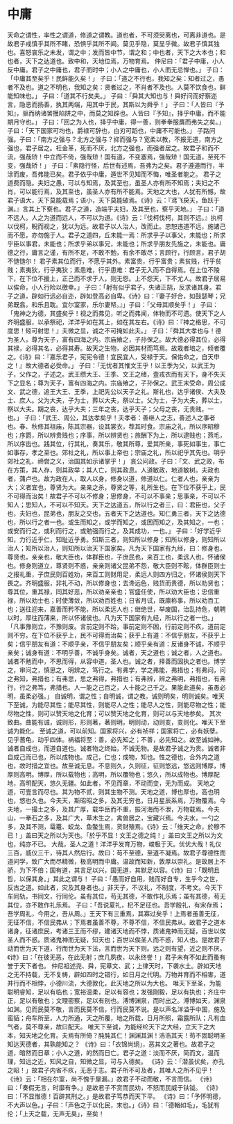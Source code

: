 # 中庸
天命之谓性，率性之谓道，修道之谓教。道也者，不可须臾离也，可离非道也。是故君子戒慎乎其所不睹，恐惧乎其所不闻。莫见乎隐，莫显乎微。故君子慎其独也。喜怒哀乐之未发，谓之中；发而皆中节，谓之和；中也者，天下之大本也；和也者，天下之达道也。致中和，天地位焉，万物育焉。
仲尼曰：「君子中庸，小人反中庸。君子之中庸也，君子而时中；小人之中庸也，小人而无忌惮也。」
子曰：「中庸其至矣乎！民鲜能久矣！」
子曰：「道之不行也，我知之矣：知者过之，愚者不及也。道之不明也，我知之矣：贤者过之，不肖者不及也。人莫不饮食也，鲜能知味也。」
子曰：「道其不行矣夫。」
子曰：「舜其大知也与！舜好问而好察迩言，隐恶而扬善，执其两端，用其中于民，其斯以为舜乎！」
子曰：「人皆曰『予知』，驱而纳诸罟擭陷阱之中，而莫之知辟也。人皆曰『予知』，择乎中庸，而不能期月守也。」
子曰：「回之为人也，择乎中庸，得一善，则拳拳服膺而弗失之矣。」
子曰：「天下国家可均也，爵禄可辞也，白刃可蹈也，中庸不可能也。」
子路问强。子曰：「南方之强与？北方之强与？抑而强与？宽柔以教，不报无道，南方之强也，君子居之。衽金革，死而不厌，北方之强也，而强者居之。故君子和而不流，强哉矫！中立而不倚，强哉矫！国有道，不变塞焉，强哉矫！国无道，至死不变，强哉矫！」
子曰：「素隐行怪，后世有述焉，吾弗为之矣。君子遵道而行，半涂而废，吾弗能已矣。君子依乎中庸，遁世不见知而不悔，唯圣者能之。
君子之道费而隐。夫妇之愚，可以与知焉，及其至也，虽圣人亦有所不知焉；夫妇之不肖，可以能行焉，及其至也，虽圣人亦有所不能焉。天地之大也，人犹有所憾，故君子语大，天下莫能载焉；语小，天下莫能破焉。《诗》云：『鸢飞戾天，鱼跃于渊。』言其上下察也。君子之道，造端乎夫妇，及其至也，察乎天地。」
子曰：「道不远人。人之为道而远人，不可以为道。《诗》云：『伐柯伐柯，其则不远。』执柯以伐柯，睨而视之，犹以为远。故君子以人治人，改而止。忠恕违道不远，施诸己而不愿，亦勿施于人。君子之道四，丘未能一焉：所求乎子以事父，未能也；所求乎臣以事君，未能也；所求乎弟以事兄，未能也；所求乎朋友先施之，未能也。庸德之行，庸言之谨，有所不足，不敢不勉，有余不敢尽；言顾行，行顾言，君子胡不慥慥尔！
君子素其位而行，不愿乎其外。素富贵，行乎富贵；素贫贱，行乎贫贱；素夷狄，行乎夷狄；素患难，行乎患难：君子无入而不自得焉。在上位不陵下，在下位不援上，正己而不求于人，则无怨。上不怨天，下不尤人。故君子居易以俟命，小人行险以徼幸。」
子曰：「射有似乎君子，失诸正鹄，反求诸其身。君子之道，辟如行远必自迩，辟如登高必自卑。《诗》曰：『妻子好合，如鼓瑟琴；兄弟既翕，和乐且耽。宜尔室家，乐尔妻帑。』」子曰：「父母其顺矣乎！」
子曰：「鬼神之为德，其盛矣乎！视之而弗见，听之而弗闻，体物而不可遗。使天下之人齐明盛服，以承祭祀，洋洋乎如在其上，如在其左右。《诗》曰：『神之格思，不可度思！矧可射思！』夫微之显，诚之不可掩如此夫。」
子曰：「舜其大孝也与！德为圣人，尊为天子，富有四海之内。宗庙飨之，子孙保之。故大德必得其位，必得其禄，必得其名，必得其寿。故天之生物，必因其材而笃焉。故栽者培之，倾者覆之。《诗》曰：『嘉乐君子，宪宪令德！宜民宜人，受禄于天。保佑命之，自天申之！』故大德者必受命。」
子曰：「无忧者其惟文王乎！以王季为父，以武王为子，父作之，子述之。武王缵大王、王季、文王之绪，壹戎衣而有天下，身不失天下之显名；尊为天子，富有四海之内。宗庙飨之，子孙保之。武王末受命，周公成文、武之德，追王大王、王季，上祀先公以天子之礼。斯礼也，达乎诸侯、大夫及士、庶人。父为大夫，子为士，葬以大夫，祭以士。父为士，子为大夫，葬以士，祭以大夫。期之丧，达乎大夫；三年之丧，达乎天子；父母之丧，无贵贱，一也。」
子曰：「武王、周公，其达孝矣乎！夫孝者：善继人之志，善述人之事者也。春、秋修其祖庙，陈其宗器，设其裳衣，荐其时食。宗庙之礼，所以序昭穆也；序爵，所以辨贵贱也；序事，所以辨贤也；旅酬下为上，所以逮贱也；燕毛，所以序齿也。践其位，行其礼，奏其乐，敬其所尊，爱其所亲，事死如事生，事亡如事存，孝之至也。郊社之礼，所以事上帝也；宗庙之礼，所以祀乎其先也。明乎郊社之礼、禘尝之义，治国其如示诸掌乎！」
哀公问政。子曰：「文、武之政，布在方策，其人存，则其政举；其人亡，则其政息。人道敏政，地道敏树。夫政也者，蒲卢也。故为政在人，取人以身，修身以道，修道以仁。仁者人也，亲亲为大；义者宜也，尊贤为大。亲亲之杀，尊贤之等，礼所生也。在下位不获乎上，民不可得而治矣！故君子不可以不修身；思修身，不可以不事亲；思事亲，不可以不知人；思知人，不可以不知天。天下之达道五，所以行之者三，曰：君臣也，父子也，夫妇也，昆弟也，朋友之交也，五者天下之达道也。知仁勇三者，天下之达德也，所以行之者一也。或生而知之，或学而知之，或困而知之，及其知之，一也；或安而行之，或利而行之，或勉强而行之，及其成功，一也。」
子曰：「好学近乎知，力行近乎仁，知耻近乎勇。知斯三者，则知所以修身；知所以修身，则知所以治人；知所以治人，则知所以治天下国家矣。凡为天下国家有九经，曰：修身也，尊贤也，亲亲也，敬大臣也，体群臣也，子庶民也，来百工也，柔远人也，怀诸侯也。修身则道立，尊贤则不惑，亲亲则诸父昆弟不怨，敬大臣则不眩，体群臣则士之报礼重，子庶民则百姓劝，来百工则财用足，柔远人则四方归之，怀诸侯则天下畏之。齐明盛服，非礼不动，所以修身也；去谗远色，贱货而贵德，所以劝贤也；尊其位，重其禄，同其好恶，所以劝亲亲也；官盛任使，所以劝大臣也；忠信重禄，所以劝士也；时使薄敛，所以劝百姓也；日省月试，既廪称事，所以劝百工也；送往迎来，嘉善而矜不能，所以柔远人也；继绝世，举废国，治乱持危，朝聘以时，厚往而薄来，所以怀诸侯也。凡为天下国家有九经，所以行之者一也。」
「凡事豫则立，不豫则废。言前定则不跲，事前定则不困，行前定则不疚，道前定则不穷。在下位不获乎上，民不可得而治矣；获乎上有道：不信乎朋友，不获乎上矣；信乎朋友有道：不顺乎亲，不信乎朋友矣；顺乎亲有道：反诸身不诚，不顺乎亲矣；诚身有道：不明乎善，不诚乎身矣。诚者，天之道也；诚之者，人之道也。诚者不勉而中，不思而得，从容中道，圣人也。诚之者，择善而固执之者也。博学之，审问之，慎思之，明辨之，笃行之。有弗学，学之弗能，弗措也；有弗问，问之弗知，弗措也；有弗思，思之弗得，弗措也；有弗辨，辨之弗明，弗措也，有弗行，行之弗笃，弗措也。人一能之己百之，人十能之己千之。果能此道矣，虽愚必明，虽柔必强。」
自诚明，谓之性；自明诚，谓之教。诚则明矣，明则诚矣。唯天下至诚，为能尽其性；能尽其性，则能尽人之性；能尽人之性，则能尽物之性；能尽物之性，则可以赞天地之化育；可以赞天地之化育，则可以与天地参矣。
其次致曲。曲能有诚，诚则形，形则著，著则明，明则动，动则变，变则化。唯天下至诚为能化。
至诚之道，可以前知。国家将兴，必有祯祥；国家将亡，必有妖孽。见乎蓍龟，动乎四体。祸福将至：善，必先知之；不善，必先知之。故至诚如神。
诚者自成也，而道自道也。诚者物之终始，不诚无物。是故君子诚之为贵。诚者非自成己而已也，所以成物也。成己，仁也；成物，知也。性之德也，合外内之道也，故时措之宜也。故至诚无息。不息则久，久则征，征则悠远，悠远则博厚，博厚则高明。博厚，所以载物也；高明，所以覆物也；悠久，所以成物也。博厚配地，高明配天，悠久无疆。如此者，不见而章，不动而变，无为而成。
天地之道，可壹言而尽也。其为物不贰，则其生物不测。天地之道，博也厚也，高也明也，悠也久也。今夫天，斯昭昭之多，及其无穷也，日月星辰系焉，万物覆焉。今夫地，一撮土之多，及其广厚，载华岳而不重，振河海而不泄，万物载焉。今夫山，一拳石之多，及其广大，草木生之，禽兽居之，宝藏兴焉。今夫水，一勺之多，及其不测，鼋鼍、蛟龙、鱼鳖生焉，货财殖焉。《诗》云：「维天之命，於穆不已！」盖曰天之所以为天也。「於乎不显！文王之德之纯！」盖曰文王之所以为文也，纯亦不已。
大哉，圣人之道！洋洋乎发育万物，峻极于天。优优大哉！礼仪三百，威仪三千，待其人然后行。故曰：苟不至德，至道不凝焉。故君子尊德性而道问学，致广大而尽精微，极高明而中庸。温故而知新，敦厚以崇礼。是故居上不骄，为下不倍；国有道，其言足以兴，国无道，其默足以容。《诗》曰：「既明且哲，以保其身。」其此之谓与！
子曰：「愚而好自用，贱而好自专，生乎今之世，反古之道。如此者，灾及其身者也。」非天子，不议礼，不制度，不考文。今天下车同轨，书同文，行同伦。虽有其位，苟无其德，不敢作礼乐焉；虽有其德，苟无其位，亦不敢作礼乐焉。
子曰：「吾说夏礼，杞不足征也。吾学殷礼，有宋存焉；吾学周礼，今用之，吾从周。」王天下有三重焉，其寡过矣乎！上焉者虽善无征，无征不信，不信民弗从；下焉者虽善不尊，不尊不信，不信民弗从。故君子之道本诸身，征诸庶民，考诸三王而不缪，建诸天地而不悖，质诸鬼神而无疑，百世以俟圣人而不惑。质诸鬼神而无疑，知天也；百世以俟圣人而不惑，知人也。是故君子动而世为天下道，行而世为天下法，言而世为天下则。远之则有望，近之则不厌。《诗》曰：「在彼无恶，在此无射；庶几夙夜，以永终誉！」君子未有不如此而蚤有誉于天下者也。
仲尼祖述尧、舜，宪章文、武；上律天时，下袭水土。辟如天地之无不持载，无不复帱，辟如四时之错行，如日月之代明。万物并育而不相害，道并行而不相悖，小德川流，大德敦化，此天地之所以为大也。
唯天下至圣，为能聪明睿知，足以有临也；宽裕温柔，足以有容也；发强刚毅，足以有执也；齐庄中正，足以有敬也；文理密察，足以有别也。溥博渊泉，而时出之。溥博如天，渊泉如渊。见而民莫不敬，言而民莫不信，行而民莫不说。是以声名洋溢乎中国，施及蛮貊；舟车所至，人力所通，天之所覆，地之所载，日月所照，霜露所队；凡有血气者，莫不尊亲，故曰配天。
唯天下至诚，为能经纶天下之大经，立天下之大本，知天地之化育。夫焉有所倚？肫肫其仁！渊渊其渊！浩浩其天！苟不固聪明圣知达天德者，其孰能知之？
《诗》曰：「衣锦尚䌹」，恶其文之著也。故君子之道，暗然而日章；小人之道，的然而日亡。君子之道：淡而不厌，简而文，温而理，知远之近，知风之自，知微之显，可与入德矣。
《诗》云：「潜虽伏矣，亦孔之昭！」故君子内省不疚，无恶于志。君子所不可及者，其唯人之所不见乎！
《诗》云：「相在尔室，尚不愧于屋漏。」故君子不动而敬，不言而信。
《诗》曰：「奏假无言，时靡有争。」是故君子不赏而民劝，不怒而民威于𫓧钺。
《诗》曰：「不显惟德！百辟其刑之。」是故君子笃恭而天下平。
《诗》曰：「予怀明德，不大声以色。」子曰：「声色之于以化民，末也。」《诗》曰：「德輶如毛」，毛犹有伦；「上天之载，无声无臭」，至矣！
